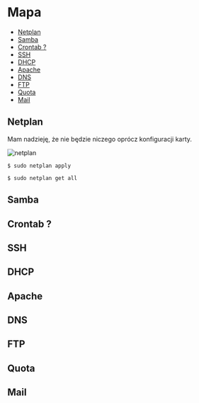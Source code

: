 # Mapa
- [Netplan](#netplan)
- [Samba](#samba)
- [Crontab ?](#crontab-)
- [SSH](#ssh)
- [DHCP](#dhcp)
- [Apache](#apache)
- [DNS](#dns)
- [FTP](#ftp)
- [Quota](#quota)
- [Mail](#mail)

## Netplan
Mam nadzieję, że nie będzie niczego oprócz konfiguracji karty.

![netplan](https://github.com/user-attachments/assets/d72cdcd0-ca44-4da8-b6fc-a1eb55ab7c72)
```
$ sudo netplan apply

$ sudo netplan get all
```

## Samba

## Crontab ?

## SSH

## DHCP

## Apache

## DNS

## FTP

## Quota

## Mail
